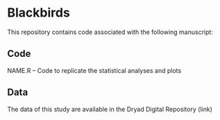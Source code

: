 # Blackbirds

This repository contains code associated with the following manuscript: 

## Code


NAME.R – Code to replicate the statistical analyses and plots 

## Data

The data of this study are available in the Dryad Digital Repository (link)
